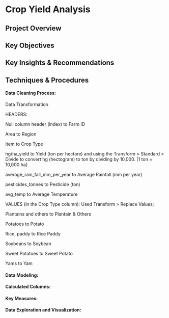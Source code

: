 # Crop Yield Analysis

## Project Overview

## Key Objectives

## Key Insights & Recommendations

## Techniques & Procedures

#### Data Cleaning Process:

Data Transformation

HEADERS:

Null column header (index) to Farm ID

Area to Region

Item to Crop Type

hg/ha_yield to Yield (ton per hectare) and using the Transform > Standard > Divide to convert hg (hectogram) to ton by dividing by 10,000. [1 ton = 10,000 ha]

average_rain_fall_mm_per_year to Average Rainfall (mm per year)

pesticides_tonnes to Pesticide (ton)

avg_temp to Average Temperature



VALUES (in the Crop Type column): Used Transform > Replace Values;

Plantains and others to Plantain & Others

Potatoes to Potato

Rice, paddy to Rice Paddy

Soybeans to Soybean

Sweet Potatoes to Sweet Potato

Yams to Yam



#### Data Modeling:

#### Calculated Columns:

#### Key Measures:

#### Data Exploration and Visualization:

